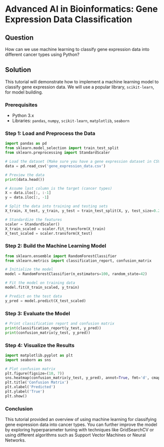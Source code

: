 # Advanced AI in Bioinformatics: Gene Expression Data Classification

## Question
How can we use machine learning to classify gene expression data into different cancer types using Python?

## Solution

This tutorial will demonstrate how to implement a machine learning model to classify gene expression data. We will use a popular library, `scikit-learn`, for model building.

### Prerequisites
- Python 3.x
- Libraries: `pandas`, `numpy`, `scikit-learn`, `matplotlib`, `seaborn`

### Step 1: Load and Preprocess the Data

```python
import pandas as pd
from sklearn.model_selection import train_test_split
from sklearn.preprocessing import StandardScaler

# Load the dataset (Make sure you have a gene expression dataset in CSV format)
data = pd.read_csv('gene_expression_data.csv')

# Preview the data
print(data.head())

# Assume last column is the target (cancer types)
X = data.iloc[:, :-1]
y = data.iloc[:, -1]

# Split the data into training and testing sets
X_train, X_test, y_train, y_test = train_test_split(X, y, test_size=0.2, random_state=42)

# Standardize the features
scaler = StandardScaler()
X_train_scaled = scaler.fit_transform(X_train)
X_test_scaled = scaler.transform(X_test)
```

### Step 2: Build the Machine Learning Model

```python
from sklearn.ensemble import RandomForestClassifier
from sklearn.metrics import classification_report, confusion_matrix

# Initialize the model
model = RandomForestClassifier(n_estimators=100, random_state=42)

# Fit the model on training data
model.fit(X_train_scaled, y_train)

# Predict on the test data
y_pred = model.predict(X_test_scaled)
```

### Step 3: Evaluate the Model

```python
# Print classification report and confusion matrix
print(classification_report(y_test, y_pred))
print(confusion_matrix(y_test, y_pred))
```

### Step 4: Visualize the Results

```python
import matplotlib.pyplot as plt
import seaborn as sns

# Plot confusion matrix
plt.figure(figsize=(10, 7))
sns.heatmap(confusion_matrix(y_test, y_pred), annot=True, fmt='d', cmap='Blues')
plt.title('Confusion Matrix')
plt.xlabel('Predicted')
plt.ylabel('True')
plt.show()
```

### Conclusion
This tutorial provided an overview of using machine learning for classifying gene expression data into cancer types. You can further improve the model by exploring hyperparameter tuning with techniques like GridSearchCV or using different algorithms such as Support Vector Machines or Neural Networks.